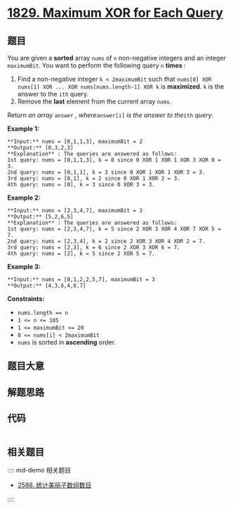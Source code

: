 # [1829. Maximum XOR for Each Query](https://leetcode.com/problems/maximum-xor-for-each-query)

## 题目

You are given a **sorted** array `nums` of `n` non-negative integers and an
integer `maximumBit`. You want to perform the following query `n` **times** :

  1. Find a non-negative integer `k < 2maximumBit` such that `nums[0] XOR nums[1] XOR ... XOR nums[nums.length-1] XOR k` is **maximized**. `k` is the answer to the `ith` query.
  2. Remove the **last** element from the current array `nums`.

Return _an array_ `answer` _, where_`answer[i]` _is the answer to the_`ith`
_query_.



**Example 1:**

    
    
    **Input:** nums = [0,1,1,3], maximumBit = 2
    **Output:** [0,3,2,3]
    **Explanation** : The queries are answered as follows:
    1st query: nums = [0,1,1,3], k = 0 since 0 XOR 1 XOR 1 XOR 3 XOR 0 = 3.
    2nd query: nums = [0,1,1], k = 3 since 0 XOR 1 XOR 1 XOR 3 = 3.
    3rd query: nums = [0,1], k = 2 since 0 XOR 1 XOR 2 = 3.
    4th query: nums = [0], k = 3 since 0 XOR 3 = 3.
    

**Example 2:**

    
    
    **Input:** nums = [2,3,4,7], maximumBit = 3
    **Output:** [5,2,6,5]
    **Explanation** : The queries are answered as follows:
    1st query: nums = [2,3,4,7], k = 5 since 2 XOR 3 XOR 4 XOR 7 XOR 5 = 7.
    2nd query: nums = [2,3,4], k = 2 since 2 XOR 3 XOR 4 XOR 2 = 7.
    3rd query: nums = [2,3], k = 6 since 2 XOR 3 XOR 6 = 7.
    4th query: nums = [2], k = 5 since 2 XOR 5 = 7.
    

**Example 3:**

    
    
    **Input:** nums = [0,1,2,2,5,7], maximumBit = 3
    **Output:** [4,3,6,4,6,7]
    



**Constraints:**

  * `nums.length == n`
  * `1 <= n <= 105`
  * `1 <= maximumBit <= 20`
  * `0 <= nums[i] < 2maximumBit`
  * `nums`​​​ is sorted in **ascending** order.


## 题目大意

## 解题思路

## 代码

```javascript

```

## 相关题目

:::: md-demo 相关题目
- [2588. 统计美丽子数组数目](https://leetcode.com/problems/count-the-number-of-beautiful-subarrays)

::::
